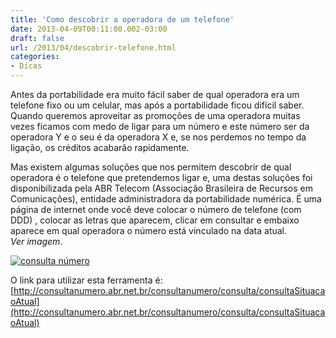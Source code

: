 ```yaml
---
title: 'Como descobrir a operadora de um telefone'
date: 2013-04-09T00:11:00.002-03:00
draft: false
url: /2013/04/descobrir-telefone.html
categories: 
- Dicas
---
```


Antes da portabilidade era muito fácil saber de qual operadora era um telefone fixo ou um celular, mas após a portabilidade ficou difícil saber. Quando queremos aproveitar as promoções de uma operadora muitas vezes ficamos com medo de ligar para um número e este número ser da operadora Y e o seu é da operadora X e, se nos perdemos no tempo da ligação, os créditos acabarão rapidamente.  

Mas existem algumas soluções que nos permitem descobrir de qual operadora é o telefone que pretendemos ligar e, uma destas soluções foi disponibilizada pela ABR Telecom (Associação Brasileira de Recursos em Comunicações), entidade administradora da portabilidade numérica. É uma página de internet onde você deve colocar o número de telefone (com DDD) , colocar as letras que aparecem, clicar em consultar e embaixo aparece em qual operadora o número está vinculado na data atual.  
_Ver imagem_.

[![consulta número](https://3.bp.blogspot.com/-8aoFPlbgFKw/UWOFbX3DlXI/AAAAAAAAARs/B_RFngU6vvs/s640/telefonia.png "consulta número")](http://3.bp.blogspot.com/-8aoFPlbgFKw/UWOFbX3DlXI/AAAAAAAAARs/B_RFngU6vvs/s1600/telefonia.png)

O link para utilizar esta ferramenta é: [http://consultanumero.abr.net.br/consultanumero/consulta/consultaSituacaoAtual](http://consultanumero.abr.net.br/consultanumero/consulta/consultaSituacaoAtual)
